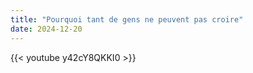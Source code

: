 ```yaml
---
title: "Pourquoi tant de gens ne peuvent pas croire"
date: 2024-12-20
---
```


{{< youtube y42cY8QKKI0 >}}
